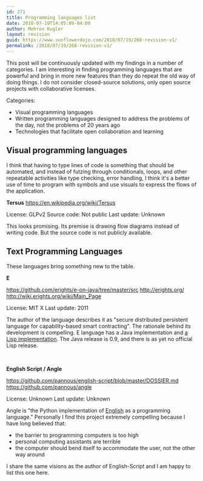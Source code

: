 ```yaml
---
id: 271
title: Programming languages list
date: 2018-07-19T14:05:09-04:00
author: Mehron Kugler
layout: revision
guid: https://www.sunflowerdojo.com/2018/07/19/268-revision-v1/
permalink: /2018/07/19/268-revision-v1/
---
```

This post will be continuously updated with my findings in a number of categories. I am interesting in finding programming languages that are powerful and bring in more new features than they do repeat the old way of doing things. I do not consider closed-source solutions, only open source projects with collaborative licenses.

Categories:

  * Visual programming languages
  * Written programming languages designed to address the problems of the day, not the problems of 20 years ago
  * Technologies that facilitate open collaboration and learning

## Visual programming languages

I think that having to type lines of code is something that should be automated, and instead of futzing through conditionals, loops, and other repeatable activities like type checking, error handling, I think it's a better use of time to program with symbols and use visuals to express the flows of the application.

**Tersus**
<https://en.wikipedia.org/wiki/Tersus>

License: GLPv2
Source code: Not public
Last update: Unknown

This looks promising. Its premise is drawing flow diagrams instead of writing code. But the source code is not publicly available.

## Text Programming Languages

These languages bring something new to the table.

**E**

https://github.com/erights/e-on-java/tree/master/src
http://erights.org/
http://wiki.erights.org/wiki/Main_Page

License: MIT X
Last update: 2011

The author of the language describes it as "secure distributed persistent language
for capability-based smart contracting". The rationale behind its development is compelling. E language has a Java implementation and [a Lisp implementation](https://github.com/kpreid/e-on-cl). The Java release is 0.9, and there is as yet no official Lisp release.

&nbsp;

**English Script / Angle**

https://github.com/pannous/english-script/blob/master/DOSSIER.md
https://github.com/pannous/angle

License: Unknown
Last update: Unknown

Angle is "the Python implementation of [English](https://github.com/pannous/english-script) as a programming language." Personally I find this project extremely compelling because I have long believed that:

  * the barrier to programming computers is too high
  * personal computing assistants are terrible
  * the computer should bend itself to accommodate the user, not the other way around

I share the same visions as the author of English-Script and I am happy to list this one here.
